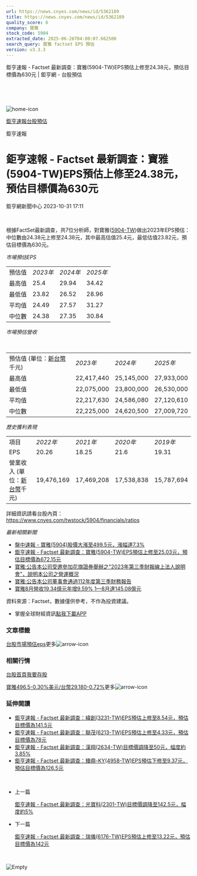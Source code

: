 ```yaml
---
url: https://news.cnyes.com/news/id/5362189
title: https://news.cnyes.com/news/id/5362189
quality_score: 6
company: 寶雅
stock_code: 5904
extracted_date: 2025-06-26T04:00:07.662500
search_query: 寶雅 factset EPS 預估
version: v3.3.3
---
```


鉅亨速報 - Factset 最新調查：寶雅(5904-TW)EPS預估上修至24.38元，預估目標價為630元 | 鉅亨網 - 台股預估

‌

‌

![home-icon](/assets/icons/breadCrumb/symbol-icon-home.svg)

[鉅亨速報](/news/cat/anue_live)[台股預估](/news/cat/tw_forecast)

鉅亨速報

# 鉅亨速報 - Factset 最新調查：寶雅(5904-TW)EPS預估上修至24.38元，預估目標價為630元

鉅亨網新聞中心 2023-10-31 17:11

‌

根據FactSet最新調查，共7位分析師，對寶雅([5904-TW](https://www.cnyes.com/twstock/5904))做出2023年EPS預估：中位數由24.38元上修至24.38元，其中最高估值25.4元，最低估值23.82元，預估目標價為630元。

*市場預估EPS*

|  |  |  |  |
| --- | --- | --- | --- |
| 預估值 | *2023年* | *2024年* | *2025年* |
| 最高值 | 25.4 | 29.94 | 34.42 |
| 最低值 | 23.82 | 26.52 | 28.96 |
| 平均值 | 24.49 | 27.57 | 31.27 |
| 中位數 | 24.38 | 27.35 | 30.84 |

*市場預估營收*

‌

|  |  |  |  |
| --- | --- | --- | --- |
| 預估值 (單位：[新台幣](https://invest.cnyes.com/forex/detail/usdtwd)千元) | *2023年* | *2024年* | *2025年* |
| 最高值 | 22,417,440 | 25,145,000 | 27,933,000 |
| 最低值 | 22,075,000 | 23,800,000 | 26,530,000 |
| 平均值 | 22,217,630 | 24,586,080 | 27,120,610 |
| 中位數 | 22,225,000 | 24,620,500 | 27,009,720 |

*歷史獲利表現*

|  |  |  |  |  |
| --- | --- | --- | --- | --- |
| 項目 | *2022年* | *2021年* | *2020年* | *2019年* |
| EPS | 20.26 | 18.25 | 21.6 | 19.31 |
| 營業收入 (單位：[新台幣](https://invest.cnyes.com/forex/detail/usdtwd)千元) | 19,476,169 | 17,469,208 | 17,538,838 | 15,787,694 |

詳細資訊請看台股內頁：  
<https://www.cnyes.com/twstock/5904/financials/ratios>

*最新相關新聞*

* [盤中速報 - 寶雅(5904)股價大漲至499.5元，漲幅達7.3%](https://news.cnyes.com/news/id/5361412)
* [鉅亨速報 - Factset 最新調查：寶雅(5904-TW)EPS預估上修至25.03元，預估目標價為672.15元](https://news.cnyes.com/news/id/5270824)
* [寶雅:公告本公司受邀參加花旗證券舉辦之"2023年第三季財報線上法人說明會"，說明本公司之營運概況](https://news.cnyes.com/news/id/5360589)
* [寶雅:公告本公司董事會通過112年度第三季財務報告](https://news.cnyes.com/news/id/5360588)
* [寶雅8月營收19.34億元年增9.59% 1—8月達145.08億元](https://news.cnyes.com/news/id/5319351)

資料來源：Factset，數據僅供參考，不作為投資建議。

* 掌握全球財經資訊[點我下載APP](http://www.cnyes.com/app/?utm_source=mweb&utm_medium=HamMenuBanner&utm_campaign=fixed&utm_content=entr)

### 文章標籤

[台股](https://news.cnyes.com/tag/台股 "台股")[市場預估](https://news.cnyes.com/tag/市場預估 "市場預估")[eps](https://news.cnyes.com/tag/eps "eps")更多![arrow-icon](/assets/icons/arrows/arrow-down.svg)

### 相關行情

[台股首頁](https://www.cnyes.com/twstock)[我要存股](https://supr.link/8OHaU)

[寶雅496.5-0.30%](https://www.cnyes.com/twstock/5904)[美元/台幣29.180-0.72%](https://invest.cnyes.com/forex/detail/USDTWD)更多![arrow-icon](/assets/icons/arrows/arrow-down.svg)

### 延伸閱讀

* [鉅亨速報 - Factset 最新調查：緯創(3231-TW)EPS預估上修至8.54元，預估目標價為141.5元](/news/id/6038774)
* [鉅亨速報 - Factset 最新調查：聯茂(6213-TW)EPS預估上修至4.33元，預估目標價為78元](/news/id/6038773)
* [鉅亨速報 - Factset 最新調查：漢翔(2634-TW)目標價調降至50元，幅度約3.85%](/news/id/6038772)
* [鉅亨速報 - Factset 最新調查：臻鼎-KY(4958-TW)EPS預估下修至9.37元，預估目標價為126.5元](/news/id/6038560)

‌

* 上一篇

  [鉅亨速報 - Factset 最新調查：光寶科(2301-TW)目標價調降至142.5元，幅度約5%](/news/id/5363391)
* 下一篇

  [鉅亨速報 - Factset 最新調查：瑞儀(6176-TW)EPS預估上修至13.22元，預估目標價為142元](/news/id/5360759)

‌

![Empty](/assets/icons/skeleton/empty-image.svg)

‌